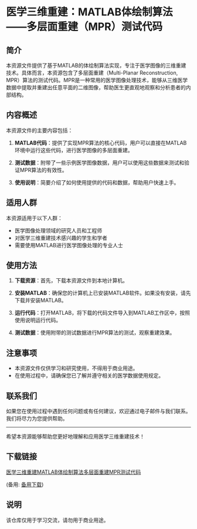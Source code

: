 # 医学三维重建：MATLAB体绘制算法——多层面重建（MPR）测试代码

## 简介

本资源文件提供了基于MATLAB的体绘制算法实现，专注于医学图像的三维重建技术。具体而言，本资源包含了多层面重建（Multi-Planar Reconstruction, MPR）算法的测试代码。MPR是一种常用的医学图像处理技术，能够从三维医学数据中提取并重建出任意平面的二维图像，帮助医生更直观地观察和分析患者的内部结构。

## 内容概述

本资源文件的主要内容包括：

1. **MATLAB代码**：提供了实现MPR算法的核心代码，用户可以直接在MATLAB环境中运行这些代码，进行医学图像的多层面重建。

2. **测试数据**：附带了一些示例医学图像数据，用户可以使用这些数据来测试和验证MPR算法的有效性。

3. **使用说明**：简要介绍了如何使用提供的代码和数据，帮助用户快速上手。

## 适用人群

本资源适用于以下人群：

- 医学图像处理领域的研究人员和工程师
- 对医学三维重建技术感兴趣的学生和学者
- 需要使用MATLAB进行医学图像处理的专业人士

## 使用方法

1. **下载资源**：首先，下载本资源文件到本地计算机。

2. **安装MATLAB**：确保您的计算机上已安装MATLAB软件。如果没有安装，请先下载并安装MATLAB。

3. **运行代码**：打开MATLAB，将下载的代码文件导入到MATLAB工作区中，按照使用说明运行代码。

4. **测试数据**：使用附带的测试数据进行MPR算法的测试，观察重建效果。

## 注意事项

- 本资源文件仅供学习和研究使用，不得用于商业用途。
- 在使用过程中，请确保您已了解并遵守相关的医学数据使用规定。

## 联系我们

如果您在使用过程中遇到任何问题或有任何建议，欢迎通过电子邮件与我们联系。我们将尽力为您提供帮助。

---

希望本资源能够帮助您更好地理解和应用医学三维重建技术！

## 下载链接
[医学三维重建MATLAB体绘制算法多层面重建MPR测试代码](https://pan.quark.cn/s/7ca007f061d3) 

(备用: [备用下载](https://pan.baidu.com/s/1-l43m2HZ5dVnoQfZCG9cLw?pwd=1234))

## 说明

该仓库仅用于学习交流，请勿用于商业用途。
